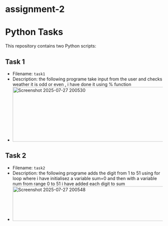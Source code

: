 # assignment-2
# Python Tasks

This repository contains two Python scripts:

## Task 1
- Filename: `task1`
- Description: the following programe take input from the user and checks weather it is odd or even , i have done it using % function
- <img width="1096" height="175" alt="Screenshot 2025-07-27 200530" src="https://github.com/user-attachments/assets/f066cfca-d4f0-4dd1-818b-6849db946564" />




##  Task 2
- Filename: `task2`
- Description: the following programe adds the digit from 1 to 51 using for loop where i have initialisez a variable sum=0 and then with a variable num from range 0 to 51 i have added each digit to sum
- <img width="1096" height="111" alt="Screenshot 2025-07-27 200548" src="https://github.com/user-attachments/assets/046f4506-ba4c-451d-a9ef-cd574f1214ba" />

